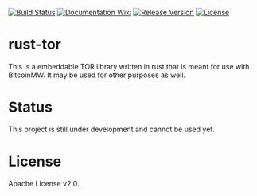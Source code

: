 [![Build Status](https://dev.azure.com/bitcoinmw/bitcoinmw/_apis/build/status/bitcoinmw.rust-tor?branchName=master)](https://dev.azure.com/bitcoinmw/bitcoinmw/_apis/build/status/bitcoinmw.rust-tor?branchName=master)
[![Documentation Wiki](https://img.shields.io/badge/doc-wiki-blue.svg)](https://github.com/bitcoinmw/docs/wiki)
[![Release Version](https://img.shields.io/github/release/bitcoinmw/bitcoinmw.svg)](https://github.com/bitcoinmw/rust-tor/releases)
[![License](https://img.shields.io/github/license/bitcoinmw/bitcoinmw.svg)](https://github.com/bitcoinmw/rust-tor/blob/master/LICENSE)

# rust-tor

This is a embeddable TOR library written in rust that is meant for use with BitcoinMW. It may be used for other purposes as well.

# Status

This project is still under development and cannot be used yet.

# License

Apache License v2.0.
